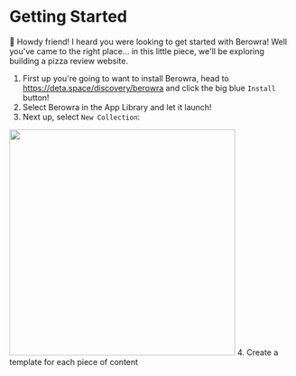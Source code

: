 # Getting Started

👋 Howdy friend! I heard you were looking to get started with Berowra! Well you've came to the right place... in this little piece, we'll be exploring building a pizza review website.

1. First up you're going to want to install Berowra, head to https://deta.space/discovery/berowra and click the big blue `Install` button!
2. Select Berowra in the App Library and let it launch!
3. Next up, select `New Collection`: <br />
<img src="https://cloud-cusao41w8-hack-club-bot.vercel.app/2screenshot_2021-07-24_at_12.48.29_pm.png" width="400" />
4. Create a template for each piece of content 

